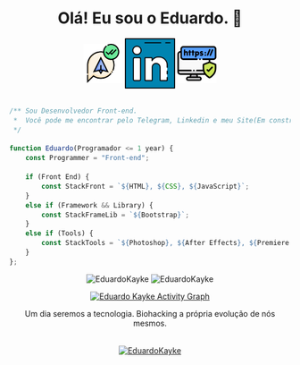 <h1 align="center">Olá! Eu sou o Eduardo. 👋</h1>

<div align="center"> 
<a href="https://web.telegram.org/z/#-1582796052" target='_blank'><img align="center" src="images/telegram.png" target='_blank' alt="telegram" height="70" width="70" /></a> <a href="https://linkedin.com/in/eduardokaykedasilva" target="blank"><img align="center" src="images/linkedin.png" alt="linkedin" height="90" width="90" /></a> <a href="https://web.telegram.org/z/#-1582796052" target="blank"><img align="center" src="images/sitepessoal.png" alt="site" height="70" width="70" /></a><br><br>

</div>

<div align="left">
    
```js   
/** Sou Desenvolvedor Front-end. 
 *  Você pode me encontrar pelo Telegram, Linkedin e meu Site(Em construção). 
 */    
    
function Eduardo(Programador <= 1 year) {
    const Programmer = "Front-end";
    
    if (Front End) {
        const StackFront = `${HTML}, ${CSS}, ${JavaScript}`;
    }
    else if (Framework && Library) {
        const StackFrameLib = `${Bootstrap}`;
    }
    else if (Tools) {
        const StackTools = `${Photoshop}, ${After Effects}, ${Premiere Pro}, ${Figma}`;
    }
};
```
</div>
    
<p align="center">
  <img src="https://github-readme-stats.vercel.app/api/top-langs/?username=EduardoKayke&layout=compact&theme=tokyonight" alt="EduardoKayke" width="400" />
  <img src="http://github-readme-streak-stats.herokuapp.com?user=EduardoKayke&theme=dracula" alt="EduardoKayke" width="410" />
</p>

<p align="center">
<a href="https://github.com/ashutosh00710/github-readme-activity-graph"><img alt="Eduardo Kayke Activity Graph" src="https://activity-graph.herokuapp.com/graph?username=EduardoKayke&bg_color=1F222E&color=F8D866&line=F85D7F&point=FFFFFF&hide_border=true" width="810"/></a>
</p>
    
<div align="center">
Um dia seremos a tecnologia. Biohacking a própria evolução de nós mesmos.<br><br>

<p><a href="https://www.buymeacoffee.com/EduardoKayke"> <img align="center" src="https://cdn.buymeacoffee.com/buttons/v2/default-yellow.png" height="50" width="210" alt="EduardoKayke" /></a></a></p>
